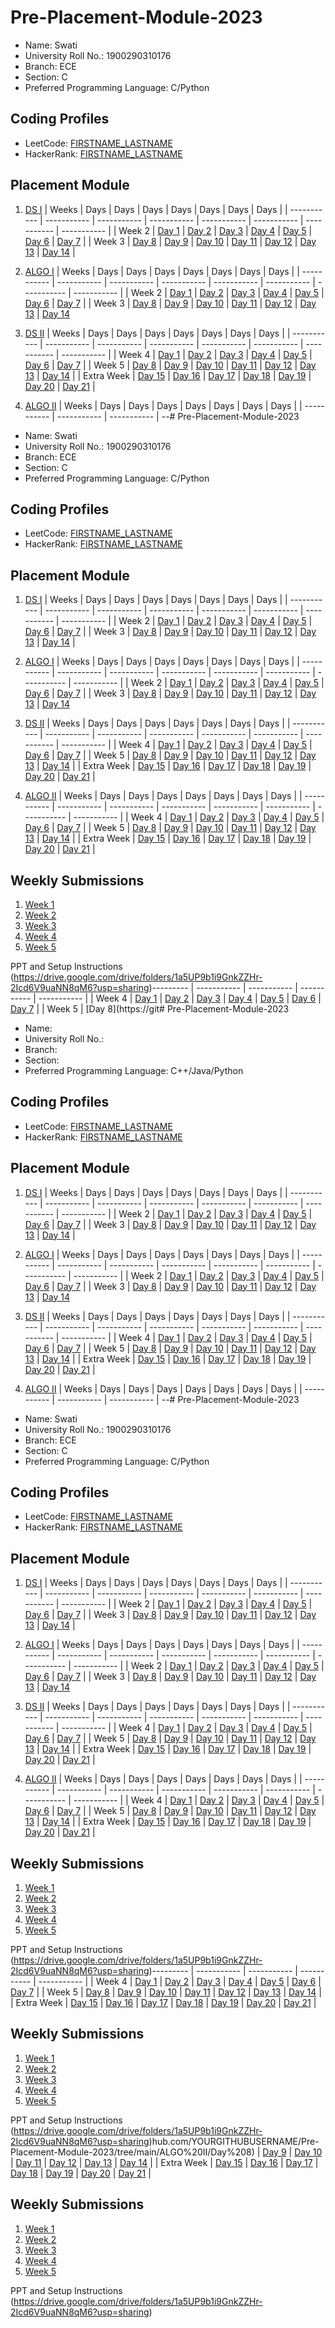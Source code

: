 # Pre-Placement-Module-2023

- Name: Swati 
- University Roll No.: 1900290310176
- Branch: ECE
- Section: C
- Preferred Programming Language: C/Python

## Coding Profiles
- LeetCode: [FIRSTNAME_LASTNAME](https://leetcode.com/YourLeetCodeUserName/)
- HackerRank: [FIRSTNAME_LASTNAME](https://www.hackerrank.com/HackerRankUserName)

## Placement Module
1. [DS I](https://github.com/YOURGITHUBUSERNAME/Pre-Placement-Module-2023/tree/main/DS%20I)
    | Weeks | Days | Days | Days | Days | Days | Days | Days |
    | ----------- | ----------- | ----------- | ----------- | ----------- | ----------- | ----------- | ----------- | 
    | Week 2 | [Day 1](https://github.com/YOURGITHUBUSERNAME/Pre-Placement-Module-2023/tree/main/DS%20I/Day%201) | [Day 2](https://github.com/YOURGITHUBUSERNAME/Pre-Placement-Module-2023/tree/main/DS%20I/Day%202) | [Day 3](https://github.com/YOURGITHUBUSERNAME/Pre-Placement-Module-2023/tree/main/DS%20I/Day%203) | [Day 4](https://github.com/YOURGITHUBUSERNAME/Pre-Placement-Module-2023/tree/main/DS%20I/Day%204) | [Day 5](https://github.com/YOURGITHUBUSERNAME/Pre-Placement-Module-2023/tree/main/DS%20I/Day%205) | [Day 6](https://github.com/YOURGITHUBUSERNAME/Pre-Placement-Module-2023/tree/main/DS%20I/Day%206) | [Day 7](https://github.com/YOURGITHUBUSERNAME/Pre-Placement-Module-2023/tree/main/DS%20I/Day%207) |
    | Week 3 | [Day 8](https://github.com/YOURGITHUBUSERNAME/Pre-Placement-Module-2023/tree/main/DS%20I/Day%208) | [Day 9](https://github.com/YOURGITHUBUSERNAME/Pre-Placement-Module-2023/tree/main/DS%20I/Day%209) | [Day 10](https://github.com/YOURGITHUBUSERNAME/Pre-Placement-Module-2023/tree/main/DS%20I/Day%2010) | [Day 11](https://github.com/YOURGITHUBUSERNAME/Pre-Placement-Module-2023/tree/main/DS%20I/Day%2011) | [Day 12](https://github.com/YOURGITHUBUSERNAME/Pre-Placement-Module-2023/tree/main/DS%20I/Day%2012) | [Day 13](https://github.com/YOURGITHUBUSERNAME/Pre-Placement-Module-2023/tree/main/DS%20I/Day%2013) | [Day 14](https://github.com/YOURGITHUBUSERNAME/Pre-Placement-Module-2023/tree/main/DS%20I/Day%2014) |
    
2. [ALGO I](https://github.com/YOURGITHUBUSERNAME/Pre-Placement-Module-2023/tree/main/ALGO%20I)
    | Weeks | Days | Days | Days | Days | Days | Days | Days |
    | ----------- | ----------- | ----------- | ----------- | ----------- | ----------- | ----------- | ----------- |
    | Week 2 | [Day 1](https://github.com/YOURGITHUBUSERNAME/Pre-Placement-Module-2023/tree/main/ALGO%20I/Day%201) | [Day 2](https://github.com/YOURGITHUBUSERNAME/Pre-Placement-Module-2023/tree/main/ALGO%20I/Day%202) | [Day 3](https://github.com/YOURGITHUBUSERNAME/Pre-Placement-Module-2023/tree/main/ALGO%20I/Day%203) | [Day 4](https://github.com/YOURGITHUBUSERNAME/Pre-Placement-Module-2023/tree/main/ALGO%20I/Day%204) | [Day 5](https://github.com/YOURGITHUBUSERNAME/Pre-Placement-Module-2023/tree/main/ALGO%20I/Day%205) | [Day 6](https://github.com/YOURGITHUBUSERNAME/Pre-Placement-Module-2023/tree/main/ALGO%20I/Day%206) | [Day 7](https://github.com/YOURGITHUBUSERNAME/Pre-Placement-Module-2023/tree/main/ALGO%20I/Day%207) |
    | Week 3 | [Day 8](https://github.com/YOURGITHUBUSERNAME/Pre-Placement-Module-2023/tree/main/ALGO%20I/Day%208) | [Day 9](https://github.com/YOURGITHUBUSERNAME/Pre-Placement-Module-2023/tree/main/ALGO%20I/Day%209) | [Day 10](https://github.com/YOURGITHUBUSERNAME/Pre-Placement-Module-2023/tree/main/ALGO%20I/Day%2010) | [Day 11](https://github.com/YOURGITHUBUSERNAME/Pre-Placement-Module-2023/tree/main/ALGO%20I/Day%2011) | [Day 12](https://github.com/YOURGITHUBUSERNAME/Pre-Placement-Module-2023/tree/main/ALGO%20I/Day%2012) | [Day 13](https://github.com/YOURGITHUBUSERNAME/Pre-Placement-Module-2023/tree/main/ALGO%20I/Day%2013) | [Day 14](https://github.com/YOURGITHUBUSERNAME/Pre-Placement-Module-2023/tree/main/ALGO%20I/Day%2014)  
    
3. [DS II](https://github.com/YOURGITHUBUSERNAME/Pre-Placement-Module-2023/tree/main/DS%20II)
    | Weeks | Days | Days | Days | Days | Days | Days | Days |
    | ----------- | ----------- | ----------- | ----------- | ----------- | ----------- | ----------- | ----------- |
    | Week 4 | [Day 1](https://github.com/YOURGITHUBUSERNAME/Pre-Placement-Module-2023/tree/main/DS%20II/Day%201) | [Day 2](https://github.com/YOURGITHUBUSERNAME/Pre-Placement-Module-2023/tree/main/DS%20II/Day%202) | [Day 3](https://github.com/YOURGITHUBUSERNAME/Pre-Placement-Module-2023/tree/main/DS%20II/Day%203) | [Day 4](https://github.com/YOURGITHUBUSERNAME/Pre-Placement-Module-2023/tree/main/DS%20II/Day%204) | [Day 5](https://github.com/YOURGITHUBUSERNAME/Pre-Placement-Module-2023/tree/main/DS%20II/Day%205) | [Day 6](https://github.com/YOURGITHUBUSERNAME/Pre-Placement-Module-2023/tree/main/DS%20II/Day%206) | [Day 7](https://github.com/YOURGITHUBUSERNAME/Pre-Placement-Module-2023/tree/main/DS%20II/Day%207) | 
    | Week 5 | [Day 8](https://github.com/YOURGITHUBUSERNAME/Pre-Placement-Module-2023/tree/main/DS%20II/Day%208) | [Day 9](https://github.com/YOURGITHUBUSERNAME/Pre-Placement-Module-2023/tree/main/DS%20II/Day%209) | [Day 10](https://github.com/YOURGITHUBUSERNAME/Pre-Placement-Module-2023/tree/main/DS%20II/Day%2010) | [Day 11](https://github.com/YOURGITHUBUSERNAME/Pre-Placement-Module-2023/tree/main/DS%20II/Day%2011) | [Day 12](https://github.com/YOURGITHUBUSERNAME/Pre-Placement-Module-2023/tree/main/DS%20II/Day%2012) | [Day 13](https://github.com/YOURGITHUBUSERNAME/Pre-Placement-Module-2023/tree/main/DS%20II/Day%2013) | [Day 14](https://github.com/YOURGITHUBUSERNAME/Pre-Placement-Module-2023/tree/main/DS%20II/Day%2014) |
    | Extra Week | [Day 15](https://github.com/YOURGITHUBUSERNAME/Pre-Placement-Module-2023/tree/main/DS%20II/Day%2015) | [Day 16](https://github.com/YOURGITHUBUSERNAME/Pre-Placement-Module-2023/tree/main/DS%20II/Day%2016) | [Day 17](https://github.com/YOURGITHUBUSERNAME/Pre-Placement-Module-2023/tree/main/DS%20II/Day%2017) | [Day 18](https://github.com/YOURGITHUBUSERNAME/Pre-Placement-Module-2023/tree/main/DS%20II/Day%2018) | [Day 19](https://github.com/YOURGITHUBUSERNAME/Pre-Placement-Module-2023/tree/main/DS%20II/Day%2019) | [Day 20](https://github.com/YOURGITHUBUSERNAME/Pre-Placement-Module-2023/tree/main/DS%20II/Day%2020) | [Day 21](https://github.com/YOURGITHUBUSERNAME/Pre-Placement-Module-2023/tree/main/DS%20II/Day%2021) |
    
4. [ALGO II](https://github.com/YOURGITHUBUSERNAME/Pre-Placement-Module-2023/tree/main/ALGO%20II)
    | Weeks | Days | Days | Days | Days | Days | Days | Days |
    | ----------- | ----------- | ----------- | --# Pre-Placement-Module-2023

- Name: Swati
- University Roll No.: 1900290310176
- Branch: ECE
- Section: C
- Preferred Programming Language: C/Python

## Coding Profiles
- LeetCode: [FIRSTNAME_LASTNAME](https://leetcode.com/Swati_223456/)
- HackerRank: [FIRSTNAME_LASTNAME](https://www.hackerrank.com/@swatisanjanhar21)

## Placement Module
1. [DS I](https://github.com/sanjanharswati/Pre-Placement-Module-2023/tree/main/DS%20I)
    | Weeks | Days | Days | Days | Days | Days | Days | Days |
    | ----------- | ----------- | ----------- | ----------- | ----------- | ----------- | ----------- | ----------- | 
    | Week 2 | [Day 1](https://github.com/sanjanharswati/Pre-Placement-Module-2023/tree/main/DS%20I/Day%201) | [Day 2](https://github.com/sanjanharswati/Pre-Placement-Module-2023/tree/main/DS%20I/Day%202) | [Day 3](https://github.com/sanjanharswati/Pre-Placement-Module-2023/tree/main/DS%20I/Day%203) | [Day 4](https://github.com/sanjanharswati/Pre-Placement-Module-2023/tree/main/DS%20I/Day%204) | [Day 5](https://github.com/sanjanharswati/Pre-Placement-Module-2023/tree/main/DS%20I/Day%205) | [Day 6](https://github.com/sanjanharswati/Pre-Placement-Module-2023/tree/main/DS%20I/Day%206) | [Day 7](https://github.com/sanjanharswati/Pre-Placement-Module-2023/tree/main/DS%20I/Day%207) |
    | Week 3 | [Day 8](https://github.com/sanjanharswati/Pre-Placement-Module-2023/tree/main/DS%20I/Day%208) | [Day 9](https://github.com/sanjanharswati/Pre-Placement-Module-2023/tree/main/DS%20I/Day%209) | [Day 10](https://github.com/sanjanharswati/Pre-Placement-Module-2023/tree/main/DS%20I/Day%2010) | [Day 11](https://github.com/sanjanharswati/Pre-Placement-Module-2023/tree/main/DS%20I/Day%2011) | [Day 12](https://github.com/sanjanharswati/Pre-Placement-Module-2023/tree/main/DS%20I/Day%2012) | [Day 13](https://github.com/sanjanharswati/Pre-Placement-Module-2023/tree/main/DS%20I/Day%2013) | [Day 14](https://github.com/sanjanharswati/Pre-Placement-Module-2023/tree/main/DS%20I/Day%2014) |
    
2. [ALGO I](https://github.com/sanjanharswati/Pre-Placement-Module-2023/tree/main/ALGO%20I)
    | Weeks | Days | Days | Days | Days | Days | Days | Days |
    | ----------- | ----------- | ----------- | ----------- | ----------- | ----------- | ----------- | ----------- |
    | Week 2 | [Day 1](https://github.com/sanjanharswati/Pre-Placement-Module-2023/tree/main/ALGO%20I/Day%201) | [Day 2](https://github.com/sanjanharswati/Pre-Placement-Module-2023/tree/main/ALGO%20I/Day%202) | [Day 3](https://github.com/sanjanharswati/Pre-Placement-Module-2023/tree/main/ALGO%20I/Day%203) | [Day 4](https://github.com/sanjanharswati/Pre-Placement-Module-2023/tree/main/ALGO%20I/Day%204) | [Day 5](https://github.com/sanjanharswati/Pre-Placement-Module-2023/tree/main/ALGO%20I/Day%205) | [Day 6](https://github.com/sanjanharswati/Pre-Placement-Module-2023/tree/main/ALGO%20I/Day%206) | [Day 7](https://github.com/sanjanharswati/Pre-Placement-Module-2023/tree/main/ALGO%20I/Day%207) |
    | Week 3 | [Day 8](https://github.com/sanjanharswati/Pre-Placement-Module-2023/tree/main/ALGO%20I/Day%208) | [Day 9](https://github.com/sanjanharswati/Pre-Placement-Module-2023/tree/main/ALGO%20I/Day%209) | [Day 10](https://github.com/sanjanharswati/Pre-Placement-Module-2023/tree/main/ALGO%20I/Day%2010) | [Day 11](https://github.com/sanjanharswati/Pre-Placement-Module-2023/tree/main/ALGO%20I/Day%2011) | [Day 12](https://github.com/sanjanharswati/Pre-Placement-Module-2023/tree/main/ALGO%20I/Day%2012) | [Day 13](https://github.com/sanjanharswati/Pre-Placement-Module-2023/tree/main/ALGO%20I/Day%2013) | [Day 14](https://github.com/sanjanharswati/Pre-Placement-Module-2023/tree/main/ALGO%20I/Day%2014)  
    
3. [DS II](https://github.com/sanjanharswati/Pre-Placement-Module-2023/tree/main/DS%20II)
    | Weeks | Days | Days | Days | Days | Days | Days | Days |
    | ----------- | ----------- | ----------- | ----------- | ----------- | ----------- | ----------- | ----------- |
    | Week 4 | [Day 1](https://github.com/sanjanharswati/Pre-Placement-Module-2023/tree/main/DS%20II/Day%201) | [Day 2](https://github.com/sanjanharswati/Pre-Placement-Module-2023/tree/main/DS%20II/Day%202) | [Day 3](https://github.com/sanjanharswati/Pre-Placement-Module-2023/tree/main/DS%20II/Day%203) | [Day 4](https://github.com/sanjanharswati/Pre-Placement-Module-2023/tree/main/DS%20II/Day%204) | [Day 5](https://github.com/sanjanharswati/Pre-Placement-Module-2023/tree/main/DS%20II/Day%205) | [Day 6](https://github.com/sanjanharswati/Pre-Placement-Module-2023/tree/main/DS%20II/Day%206) | [Day 7](https://github.com/sanjanharswati/Pre-Placement-Module-2023/tree/main/DS%20II/Day%207) | 
    | Week 5 | [Day 8](https://github.com/sanjanharswati/Pre-Placement-Module-2023/tree/main/DS%20II/Day%208) | [Day 9](https://github.com/sanjanharswati/Pre-Placement-Module-2023/tree/main/DS%20II/Day%209) | [Day 10](https://github.com/sanjanharswati/Pre-Placement-Module-2023/tree/main/DS%20II/Day%2010) | [Day 11](https://github.com/sanjanharswati/Pre-Placement-Module-2023/tree/main/DS%20II/Day%2011) | [Day 12](https://github.com/sanjanharswati/Pre-Placement-Module-2023/tree/main/DS%20II/Day%2012) | [Day 13](https://github.com/sanjanharswati/Pre-Placement-Module-2023/tree/main/DS%20II/Day%2013) | [Day 14](https://github.com/sanjanharswati/Pre-Placement-Module-2023/tree/main/DS%20II/Day%2014) |
    | Extra Week | [Day 15](https://github.com/sanjanharswati/Pre-Placement-Module-2023/tree/main/DS%20II/Day%2015) | [Day 16](https://github.com/sanjanharswati/Pre-Placement-Module-2023/tree/main/DS%20II/Day%2016) | [Day 17](https://github.com/sanjanharswati/Pre-Placement-Module-2023/tree/main/DS%20II/Day%2017) | [Day 18](https://github.com/sanjanharswati/Pre-Placement-Module-2023/tree/main/DS%20II/Day%2018) | [Day 19](https://github.com/sanjanharswati/Pre-Placement-Module-2023/tree/main/DS%20II/Day%2019) | [Day 20](https://github.com/sanjanharswati/Pre-Placement-Module-2023/tree/main/DS%20II/Day%2020) | [Day 21](https://github.com/sanjanharswati/Pre-Placement-Module-2023/tree/main/DS%20II/Day%2021) |
    
4. [ALGO II](https://github.com/sanjanharswati/Pre-Placement-Module-2023/tree/main/ALGO%20II)
    | Weeks | Days | Days | Days | Days | Days | Days | Days |
    | ----------- | ----------- | ----------- | ----------- | ----------- | ----------- | ----------- | ----------- |
    | Week 4 | [Day 1](https://github.com/sanjanharswati/Pre-Placement-Module-2023/tree/main/ALGO%20II/Day%201) | [Day 2](https://github.com/sanjanharswati/Pre-Placement-Module-2023/tree/main/ALGO%20II/Day%202) | [Day 3](https://github.com/sanjanharswati/Pre-Placement-Module-2023/tree/main/ALGO%20II/Day%203) | [Day 4](https://github.com/sanjanharswati/Pre-Placement-Module-2023/tree/main/ALGO%20II/Day%204) | [Day 5](https://github.com/sanjanharswati/Pre-Placement-Module-2023/tree/main/ALGO%20II/Day%205) | [Day 6](https://github.com/sanjanharswati/Pre-Placement-Module-2023/tree/main/ALGO%20II/Day%206) | [Day 7](https://github.com/sanjanharswati/Pre-Placement-Module-2023/tree/main/ALGO%20II/Day%207) |
    | Week 5 | [Day 8](https://github.com/sanjanharswati/Pre-Placement-Module-2023/tree/main/ALGO%20II/Day%208) | [Day 9](https://github.com/sanjanharswati/Pre-Placement-Module-2023/tree/main/ALGO%20II/Day%209) | [Day 10](https://github.com/sanjanharswati/Pre-Placement-Module-2023/tree/main/ALGO%20II/Day%2010) | [Day 11](https://github.com/sanjanharswati/Pre-Placement-Module-2023/tree/main/ALGO%20II/Day%2011) | [Day 12](https://github.com/sanjanharswati/Pre-Placement-Module-2023/tree/main/ALGO%20II/Day%2012) | [Day 13](https://github.com/sanjanharswati/Pre-Placement-Module-2023/tree/main/ALGO%20II/Day%2013) | [Day 14](https://github.com/sanjanharswati/Pre-Placement-Module-2023/tree/main/ALGO%20II/Day%2014) |
    | Extra Week | [Day 15](https://github.com/sanjanharswati/Pre-Placement-Module-2023/tree/main/ALGO%20II/Day%2015) | [Day 16](https://github.com/sanjanharswati/Pre-Placement-Module-2023/tree/main/ALGO%20II/Day%2016) | [Day 17](https://github.com/sanjanharswati/Pre-Placement-Module-2023/tree/main/ALGO%20II/Day%2017) | [Day 18](https://github.com/sanjanharswati/Pre-Placement-Module-2023/tree/main/ALGO%20II/Day%2018) | [Day 19](https://github.com/sanjanharswati/Pre-Placement-Module-2023/tree/main/ALGO%20II/Day%2019) | [Day 20](https://github.com/sanjanharswati/Pre-Placement-Module-2023/tree/main/ALGO%20II/Day%2020) | [Day 21](https://github.com/sanjanharswati/Pre-Placement-Module-2023/tree/main/ALGO%20II/Day%2021) |

## Weekly Submissions
1. [Week 1](https://github.com/sanjanharswati/Pre-Placement-Module-2023/tree/main/Weekly%20Submissions/Week%201)
2. [Week 2](https://github.com/sanjanharswati/Pre-Placement-Module-2023/tree/main/Weekly%20Submissions/Week%202)
3. [Week 3](https://github.com/sanjanharswati/Pre-Placement-Module-2023/tree/main/Weekly%20Submissions/Week%203)
4. [Week 4](https://github.com/sanjanharswati/Pre-Placement-Module-2023/tree/main/Weekly%20Submissions/Week%204)
5. [Week 5](https://github.com/sanjanharswati/Pre-Placement-Module-2023/tree/main/Weekly%20Submissions/Week%205)


PPT and Setup Instructions    
(https://drive.google.com/drive/folders/1a5UP9b1i9GnkZZHr-2Icd6V9uaNN8qM6?usp=sharing)--------- | ----------- | ----------- | ----------- | ----------- |
    | Week 4 | [Day 1](https://github.com/YOURGITHUBUSERNAME/Pre-Placement-Module-2023/tree/main/ALGO%20II/Day%201) | [Day 2](https://github.com/YOURGITHUBUSERNAME/Pre-Placement-Module-2023/tree/main/ALGO%20II/Day%202) | [Day 3](https://github.com/YOURGITHUBUSERNAME/Pre-Placement-Module-2023/tree/main/ALGO%20II/Day%203) | [Day 4](https://github.com/YOURGITHUBUSERNAME/Pre-Placement-Module-2023/tree/main/ALGO%20II/Day%204) | [Day 5](https://github.com/YOURGITHUBUSERNAME/Pre-Placement-Module-2023/tree/main/ALGO%20II/Day%205) | [Day 6](https://github.com/YOURGITHUBUSERNAME/Pre-Placement-Module-2023/tree/main/ALGO%20II/Day%206) | [Day 7](https://github.com/YOURGITHUBUSERNAME/Pre-Placement-Module-2023/tree/main/ALGO%20II/Day%207) |
    | Week 5 | [Day 8](https://git# Pre-Placement-Module-2023

- Name: 
- University Roll No.:
- Branch:
- Section:
- Preferred Programming Language: C++/Java/Python

## Coding Profiles
- LeetCode: [FIRSTNAME_LASTNAME](https://leetcode.com/YourLeetCodeUserName/)
- HackerRank: [FIRSTNAME_LASTNAME](https://www.hackerrank.com/HackerRankUserName)

## Placement Module
1. [DS I](https://github.com/sanjanharswati/Pre-Placement-Module-2023/tree/main/DS%20I)
    | Weeks | Days | Days | Days | Days | Days | Days | Days |
    | ----------- | ----------- | ----------- | ----------- | ----------- | ----------- | ----------- | ----------- | 
    | Week 2 | [Day 1](https://github.com/sanjanharswati/Pre-Placement-Module-2023/tree/main/DS%20I/Day%201) | [Day 2](https://github.com/sanjanharswati/Pre-Placement-Module-2023/tree/main/DS%20I/Day%202) | [Day 3](https://github.com/sanjanharswati/Pre-Placement-Module-2023/tree/main/DS%20I/Day%203) | [Day 4](https://github.com/sanjanharswati/Pre-Placement-Module-2023/tree/main/DS%20I/Day%204) | [Day 5](https://github.com/sanjanharswati/Pre-Placement-Module-2023/tree/main/DS%20I/Day%205) | [Day 6](https://github.com/sanjanharswati/Pre-Placement-Module-2023/tree/main/DS%20I/Day%206) | [Day 7](https://github.com/sanjanharswati/Pre-Placement-Module-2023/tree/main/DS%20I/Day%207) |
    | Week 3 | [Day 8](https://github.com/sanjanharswati/Pre-Placement-Module-2023/tree/main/DS%20I/Day%208) | [Day 9](https://github.com/sanjanharswati/Pre-Placement-Module-2023/tree/main/DS%20I/Day%209) | [Day 10](https://github.com/sanjanharswati/Pre-Placement-Module-2023/tree/main/DS%20I/Day%2010) | [Day 11](https://github.com/sanjanharswati/Pre-Placement-Module-2023/tree/main/DS%20I/Day%2011) | [Day 12](https://github.com/sanjanharswati/Pre-Placement-Module-2023/tree/main/DS%20I/Day%2012) | [Day 13](https://github.com/sanjanharswati/Pre-Placement-Module-2023/tree/main/DS%20I/Day%2013) | [Day 14](https://github.com/sanjanharswati/Pre-Placement-Module-2023/tree/main/DS%20I/Day%2014) |
    
2. [ALGO I](https://github.com/sanjanharswati/Pre-Placement-Module-2023/tree/main/ALGO%20I)
    | Weeks | Days | Days | Days | Days | Days | Days | Days |
    | ----------- | ----------- | ----------- | ----------- | ----------- | ----------- | ----------- | ----------- |
    | Week 2 | [Day 1](https://github.com/sanjanharswati/Pre-Placement-Module-2023/tree/main/ALGO%20I/Day%201) | [Day 2](https://github.com/sanjanharswati/Pre-Placement-Module-2023/tree/main/ALGO%20I/Day%202) | [Day 3](https://github.com/sanjanharswati/Pre-Placement-Module-2023/tree/main/ALGO%20I/Day%203) | [Day 4](https://github.com/sanjanharswati/Pre-Placement-Module-2023/tree/main/ALGO%20I/Day%204) | [Day 5](https://github.com/sanjanharswati/Pre-Placement-Module-2023/tree/main/ALGO%20I/Day%205) | [Day 6](https://github.com/sanjanharswati/Pre-Placement-Module-2023/tree/main/ALGO%20I/Day%206) | [Day 7](https://github.com/sanjanharswati/Pre-Placement-Module-2023/tree/main/ALGO%20I/Day%207) |
    | Week 3 | [Day 8](https://github.com/sanjanharswati/Pre-Placement-Module-2023/tree/main/ALGO%20I/Day%208) | [Day 9](https://github.com/sanjanharswati/Pre-Placement-Module-2023/tree/main/ALGO%20I/Day%209) | [Day 10](https://github.com/sanjanharswati/Pre-Placement-Module-2023/tree/main/ALGO%20I/Day%2010) | [Day 11](https://github.com/sanjanharswati/Pre-Placement-Module-2023/tree/main/ALGO%20I/Day%2011) | [Day 12](https://github.com/sanjanharswati/Pre-Placement-Module-2023/tree/main/ALGO%20I/Day%2012) | [Day 13](https://github.com/sanjanharswati/Pre-Placement-Module-2023/tree/main/ALGO%20I/Day%2013) | [Day 14](https://github.com/sanjanharswati/Pre-Placement-Module-2023/tree/main/ALGO%20I/Day%2014)  
    
3. [DS II](https://github.com/sanjanharswati/Pre-Placement-Module-2023/tree/main/DS%20II)
    | Weeks | Days | Days | Days | Days | Days | Days | Days |
    | ----------- | ----------- | ----------- | ----------- | ----------- | ----------- | ----------- | ----------- |
    | Week 4 | [Day 1](https://github.com/sanjanharswati/Pre-Placement-Module-2023/tree/main/DS%20II/Day%201) | [Day 2](https://github.com/sanjanharswati/Pre-Placement-Module-2023/tree/main/DS%20II/Day%202) | [Day 3](https://github.com/sanjanharswati/Pre-Placement-Module-2023/tree/main/DS%20II/Day%203) | [Day 4](https://github.com/sanjanharswati/Pre-Placement-Module-2023/tree/main/DS%20II/Day%204) | [Day 5](https://github.com/sanjanharswati/Pre-Placement-Module-2023/tree/main/DS%20II/Day%205) | [Day 6](https://github.com/sanjanharswati/Pre-Placement-Module-2023/tree/main/DS%20II/Day%206) | [Day 7](https://github.com/sanjanharswati/Pre-Placement-Module-2023/tree/main/DS%20II/Day%207) | 
    | Week 5 | [Day 8](https://github.com/sanjanharswati/Pre-Placement-Module-2023/tree/main/DS%20II/Day%208) | [Day 9](https://github.com/sanjanharswati/Pre-Placement-Module-2023/tree/main/DS%20II/Day%209) | [Day 10](https://github.com/sanjanharswati/Pre-Placement-Module-2023/tree/main/DS%20II/Day%2010) | [Day 11](https://github.com/sanjanharswati/Pre-Placement-Module-2023/tree/main/DS%20II/Day%2011) | [Day 12](https://github.com/sanjanharswati/Pre-Placement-Module-2023/tree/main/DS%20II/Day%2012) | [Day 13](https://github.com/sanjanharswati/Pre-Placement-Module-2023/tree/main/DS%20II/Day%2013) | [Day 14](https://github.com/sanjanharswati/Pre-Placement-Module-2023/tree/main/DS%20II/Day%2014) |
    | Extra Week | [Day 15](https://github.com/sanjanharswati/Pre-Placement-Module-2023/tree/main/DS%20II/Day%2015) | [Day 16](https://github.com/sanjanharswati/Pre-Placement-Module-2023/tree/main/DS%20II/Day%2016) | [Day 17](https://github.com/sanjanharswati/Pre-Placement-Module-2023/tree/main/DS%20II/Day%2017) | [Day 18](https://github.com/sanjanharswati/Pre-Placement-Module-2023/tree/main/DS%20II/Day%2018) | [Day 19](https://github.com/sanjanharswati/Pre-Placement-Module-2023/tree/main/DS%20II/Day%2019) | [Day 20](https://github.com/sanjanharswati/Pre-Placement-Module-2023/tree/main/DS%20II/Day%2020) | [Day 21](https://github.com/sanjanharswati/Pre-Placement-Module-2023/tree/main/DS%20II/Day%2021) |
    
4. [ALGO II](https://github.com/sanjanharswati/Pre-Placement-Module-2023/tree/main/ALGO%20II)
    | Weeks | Days | Days | Days | Days | Days | Days | Days |
    | ----------- | ----------- | ----------- | --# Pre-Placement-Module-2023

- Name: Swati
- University Roll No.: 1900290310176
- Branch: ECE
- Section: C
- Preferred Programming Language: C/Python

## Coding Profiles
- LeetCode: [FIRSTNAME_LASTNAME](https://leetcode.com/Swati_223456/)
- HackerRank: [FIRSTNAME_LASTNAME](https://www.hackerrank.com/@swatisanjanhar21)

## Placement Module
1. [DS I](https://github.com/sanjanharswati/Pre-Placement-Module-2023/tree/main/DS%20I)
    | Weeks | Days | Days | Days | Days | Days | Days | Days |
    | ----------- | ----------- | ----------- | ----------- | ----------- | ----------- | ----------- | ----------- | 
    | Week 2 | [Day 1](https://github.com/sanjanharswati/Pre-Placement-Module-2023/tree/main/DS%20I/Day%201) | [Day 2](https://github.com/sanjanharswati/Pre-Placement-Module-2023/tree/main/DS%20I/Day%202) | [Day 3](https://github.com/sanjanharswati/Pre-Placement-Module-2023/tree/main/DS%20I/Day%203) | [Day 4](https://github.com/sanjanharswati/Pre-Placement-Module-2023/tree/main/DS%20I/Day%204) | [Day 5](https://github.com/sanjanharswati/Pre-Placement-Module-2023/tree/main/DS%20I/Day%205) | [Day 6](https://github.com/sanjanharswati/Pre-Placement-Module-2023/tree/main/DS%20I/Day%206) | [Day 7](https://github.com/sanjanharswati/Pre-Placement-Module-2023/tree/main/DS%20I/Day%207) |
    | Week 3 | [Day 8](https://github.com/sanjanharswati/Pre-Placement-Module-2023/tree/main/DS%20I/Day%208) | [Day 9](https://github.com/sanjanharswati/Pre-Placement-Module-2023/tree/main/DS%20I/Day%209) | [Day 10](https://github.com/sanjanharswati/Pre-Placement-Module-2023/tree/main/DS%20I/Day%2010) | [Day 11](https://github.com/sanjanharswati/Pre-Placement-Module-2023/tree/main/DS%20I/Day%2011) | [Day 12](https://github.com/sanjanharswati/Pre-Placement-Module-2023/tree/main/DS%20I/Day%2012) | [Day 13](https://github.com/sanjanharswati/Pre-Placement-Module-2023/tree/main/DS%20I/Day%2013) | [Day 14](https://github.com/sanjanharswati/Pre-Placement-Module-2023/tree/main/DS%20I/Day%2014) |
    
2. [ALGO I](https://github.com/sanjanharswati/Pre-Placement-Module-2023/tree/main/ALGO%20I)
    | Weeks | Days | Days | Days | Days | Days | Days | Days |
    | ----------- | ----------- | ----------- | ----------- | ----------- | ----------- | ----------- | ----------- |
    | Week 2 | [Day 1](https://github.com/sanjanharswati/Pre-Placement-Module-2023/tree/main/ALGO%20I/Day%201) | [Day 2](https://github.com/sanjanharswati/Pre-Placement-Module-2023/tree/main/ALGO%20I/Day%202) | [Day 3](https://github.com/sanjanharswati/Pre-Placement-Module-2023/tree/main/ALGO%20I/Day%203) | [Day 4](https://github.com/sanjanharswati/Pre-Placement-Module-2023/tree/main/ALGO%20I/Day%204) | [Day 5](https://github.com/sanjanharswati/Pre-Placement-Module-2023/tree/main/ALGO%20I/Day%205) | [Day 6](https://github.com/sanjanharswati/Pre-Placement-Module-2023/tree/main/ALGO%20I/Day%206) | [Day 7](https://github.com/sanjanharswati/Pre-Placement-Module-2023/tree/main/ALGO%20I/Day%207) |
    | Week 3 | [Day 8](https://github.com/sanjanharswati/Pre-Placement-Module-2023/tree/main/ALGO%20I/Day%208) | [Day 9](https://github.com/sanjanharswati/Pre-Placement-Module-2023/tree/main/ALGO%20I/Day%209) | [Day 10](https://github.com/sanjanharswati/Pre-Placement-Module-2023/tree/main/ALGO%20I/Day%2010) | [Day 11](https://github.com/sanjanharswati/Pre-Placement-Module-2023/tree/main/ALGO%20I/Day%2011) | [Day 12](https://github.com/sanjanharswati/Pre-Placement-Module-2023/tree/main/ALGO%20I/Day%2012) | [Day 13](https://github.com/sanjanharswati/Pre-Placement-Module-2023/tree/main/ALGO%20I/Day%2013) | [Day 14](https://github.com/sanjanharswati/Pre-Placement-Module-2023/tree/main/ALGO%20I/Day%2014)  
    
3. [DS II](https://github.com/sanjanharswati/Pre-Placement-Module-2023/tree/main/DS%20II)
    | Weeks | Days | Days | Days | Days | Days | Days | Days |
    | ----------- | ----------- | ----------- | ----------- | ----------- | ----------- | ----------- | ----------- |
    | Week 4 | [Day 1](https://github.com/sanjanharswati/Pre-Placement-Module-2023/tree/main/DS%20II/Day%201) | [Day 2](https://github.com/sanjanharswati/Pre-Placement-Module-2023/tree/main/DS%20II/Day%202) | [Day 3](https://github.com/sanjanharswati/Pre-Placement-Module-2023/tree/main/DS%20II/Day%203) | [Day 4](https://github.com/sanjanharswati/Pre-Placement-Module-2023/tree/main/DS%20II/Day%204) | [Day 5](https://github.com/sanjanharswati/Pre-Placement-Module-2023/tree/main/DS%20II/Day%205) | [Day 6](https://github.com/sanjanharswati/Pre-Placement-Module-2023/tree/main/DS%20II/Day%206) | [Day 7](https://github.com/sanjanharswati/Pre-Placement-Module-2023/tree/main/DS%20II/Day%207) | 
    | Week 5 | [Day 8](https://github.com/sanjanharswati/Pre-Placement-Module-2023/tree/main/DS%20II/Day%208) | [Day 9](https://github.com/sanjanharswati/Pre-Placement-Module-2023/tree/main/DS%20II/Day%209) | [Day 10](https://github.com/sanjanharswati/Pre-Placement-Module-2023/tree/main/DS%20II/Day%2010) | [Day 11](https://github.com/sanjanharswati/Pre-Placement-Module-2023/tree/main/DS%20II/Day%2011) | [Day 12](https://github.com/sanjanharswati/Pre-Placement-Module-2023/tree/main/DS%20II/Day%2012) | [Day 13](https://github.com/sanjanharswati/Pre-Placement-Module-2023/tree/main/DS%20II/Day%2013) | [Day 14](https://github.com/sanjanharswati/Pre-Placement-Module-2023/tree/main/DS%20II/Day%2014) |
    | Extra Week | [Day 15](https://github.com/sanjanharswati/Pre-Placement-Module-2023/tree/main/DS%20II/Day%2015) | [Day 16](https://github.com/sanjanharswati/Pre-Placement-Module-2023/tree/main/DS%20II/Day%2016) | [Day 17](https://github.com/sanjanharswati/Pre-Placement-Module-2023/tree/main/DS%20II/Day%2017) | [Day 18](https://github.com/sanjanharswati/Pre-Placement-Module-2023/tree/main/DS%20II/Day%2018) | [Day 19](https://github.com/sanjanharswati/Pre-Placement-Module-2023/tree/main/DS%20II/Day%2019) | [Day 20](https://github.com/sanjanharswati/Pre-Placement-Module-2023/tree/main/DS%20II/Day%2020) | [Day 21](https://github.com/sanjanharswati/Pre-Placement-Module-2023/tree/main/DS%20II/Day%2021) |
    
4. [ALGO II](https://github.com/sanjanharswati/Pre-Placement-Module-2023/tree/main/ALGO%20II)
    | Weeks | Days | Days | Days | Days | Days | Days | Days |
    | ----------- | ----------- | ----------- | ----------- | ----------- | ----------- | ----------- | ----------- |
    | Week 4 | [Day 1](https://github.com/sanjanharswati/Pre-Placement-Module-2023/tree/main/ALGO%20II/Day%201) | [Day 2](https://github.com/sanjanharswati/Pre-Placement-Module-2023/tree/main/ALGO%20II/Day%202) | [Day 3](https://github.com/sanjanharswati/Pre-Placement-Module-2023/tree/main/ALGO%20II/Day%203) | [Day 4](https://github.com/sanjanharswati/Pre-Placement-Module-2023/tree/main/ALGO%20II/Day%204) | [Day 5](https://github.com/sanjanharswati/Pre-Placement-Module-2023/tree/main/ALGO%20II/Day%205) | [Day 6](https://github.com/sanjanharswati/Pre-Placement-Module-2023/tree/main/ALGO%20II/Day%206) | [Day 7](https://github.com/sanjanharswati/Pre-Placement-Module-2023/tree/main/ALGO%20II/Day%207) |
    | Week 5 | [Day 8](https://github.com/sanjanharswati/Pre-Placement-Module-2023/tree/main/ALGO%20II/Day%208) | [Day 9](https://github.com/sanjanharswati/Pre-Placement-Module-2023/tree/main/ALGO%20II/Day%209) | [Day 10](https://github.com/sanjanharswati/Pre-Placement-Module-2023/tree/main/ALGO%20II/Day%2010) | [Day 11](https://github.com/sanjanharswati/Pre-Placement-Module-2023/tree/main/ALGO%20II/Day%2011) | [Day 12](https://github.com/sanjanharswati/Pre-Placement-Module-2023/tree/main/ALGO%20II/Day%2012) | [Day 13](https://github.com/sanjanharswati/Pre-Placement-Module-2023/tree/main/ALGO%20II/Day%2013) | [Day 14](https://github.com/sanjanharswati/Pre-Placement-Module-2023/tree/main/ALGO%20II/Day%2014) |
    | Extra Week | [Day 15](https://github.com/sanjanharswati/Pre-Placement-Module-2023/tree/main/ALGO%20II/Day%2015) | [Day 16](https://github.com/sanjanharswati/Pre-Placement-Module-2023/tree/main/ALGO%20II/Day%2016) | [Day 17](https://github.com/sanjanharswati/Pre-Placement-Module-2023/tree/main/ALGO%20II/Day%2017) | [Day 18](https://github.com/sanjanharswati/Pre-Placement-Module-2023/tree/main/ALGO%20II/Day%2018) | [Day 19](https://github.com/sanjanharswati/Pre-Placement-Module-2023/tree/main/ALGO%20II/Day%2019) | [Day 20](https://github.com/sanjanharswati/Pre-Placement-Module-2023/tree/main/ALGO%20II/Day%2020) | [Day 21](https://github.com/sanjanharswati/Pre-Placement-Module-2023/tree/main/ALGO%20II/Day%2021) |

## Weekly Submissions
1. [Week 1](https://github.com/sanjanharswati/Pre-Placement-Module-2023/tree/main/Weekly%20Submissions/Week%201)
2. [Week 2](https://github.com/sanjanharswati/Pre-Placement-Module-2023/tree/main/Weekly%20Submissions/Week%202)
3. [Week 3](https://github.com/sanjanharswati/Pre-Placement-Module-2023/tree/main/Weekly%20Submissions/Week%203)
4. [Week 4](https://github.com/sanjanharswati/Pre-Placement-Module-2023/tree/main/Weekly%20Submissions/Week%204)
5. [Week 5](https://github.com/sanjanharswati/Pre-Placement-Module-2023/tree/main/Weekly%20Submissions/Week%205)


PPT and Setup Instructions    
(https://drive.google.com/drive/folders/1a5UP9b1i9GnkZZHr-2Icd6V9uaNN8qM6?usp=sharing)--------- | ----------- | ----------- | ----------- | ----------- |
    | Week 4 | [Day 1](https://github.com/sanjanharswati/Pre-Placement-Module-2023/tree/main/ALGO%20II/Day%201) | [Day 2](https://github.com/sanjanharswati/Pre-Placement-Module-2023/tree/main/ALGO%20II/Day%202) | [Day 3](https://github.com/sanjanharswati/Pre-Placement-Module-2023/tree/main/ALGO%20II/Day%203) | [Day 4](https://github.com/sanjanharswati/Pre-Placement-Module-2023/tree/main/ALGO%20II/Day%204) | [Day 5](https://github.com/sanjanharswati/Pre-Placement-Module-2023/tree/main/ALGO%20II/Day%205) | [Day 6](https://github.com/sanjanharswati/Pre-Placement-Module-2023/tree/main/ALGO%20II/Day%206) | [Day 7](https://github.com/sanjanharswati/Pre-Placement-Module-2023/tree/main/ALGO%20II/Day%207) |
    | Week 5 | [Day 8](https://github.com/sanjanharswati/Pre-Placement-Module-2023/tree/main/ALGO%20II/Day%208) | [Day 9](https://github.com/sanjanharswati/Pre-Placement-Module-2023/tree/main/ALGO%20II/Day%209) | [Day 10](https://github.com/sanjanharswati/Pre-Placement-Module-2023/tree/main/ALGO%20II/Day%2010) | [Day 11](https://github.com/sanjanharswati/Pre-Placement-Module-2023/tree/main/ALGO%20II/Day%2011) | [Day 12](https://github.com/sanjanharswati/Pre-Placement-Module-2023/tree/main/ALGO%20II/Day%2012) | [Day 13](https://github.com/sanjanharswati/Pre-Placement-Module-2023/tree/main/ALGO%20II/Day%2013) | [Day 14](https://github.com/sanjanharswati/Pre-Placement-Module-2023/tree/main/ALGO%20II/Day%2014) |
    | Extra Week | [Day 15](https://github.com/sanjanharswati/Pre-Placement-Module-2023/tree/main/ALGO%20II/Day%2015) | [Day 16](https://github.com/sanjanharswati/Pre-Placement-Module-2023/tree/main/ALGO%20II/Day%2016) | [Day 17](https://github.com/sanjanharswati/Pre-Placement-Module-2023/tree/main/ALGO%20II/Day%2017) | [Day 18](https://github.com/sanjanharswati/Pre-Placement-Module-2023/tree/main/ALGO%20II/Day%2018) | [Day 19](https://github.com/sanjanharswati/Pre-Placement-Module-2023/tree/main/ALGO%20II/Day%2019) | [Day 20](https://github.com/sanjanharswati/Pre-Placement-Module-2023/tree/main/ALGO%20II/Day%2020) | [Day 21](https://github.com/sanjanharswati/Pre-Placement-Module-2023/tree/main/ALGO%20II/Day%2021) |

## Weekly Submissions
1. [Week 1](https://github.com/sanjanharswati/Pre-Placement-Module-2023/tree/main/Weekly%20Submissions/Week%201)
2. [Week 2](https://github.com/sanjanharswati/Pre-Placement-Module-2023/tree/main/Weekly%20Submissions/Week%202)
3. [Week 3](https://github.com/sanjanharswati/Pre-Placement-Module-2023/tree/main/Weekly%20Submissions/Week%203)
4. [Week 4](https://github.com/sanjanharswati/Pre-Placement-Module-2023/tree/main/Weekly%20Submissions/Week%204)
5. [Week 5](https://github.com/sanjanharswati/Pre-Placement-Module-2023/tree/main/Weekly%20Submissions/Week%205)


PPT and Setup Instructions    
(https://drive.google.com/drive/folders/1a5UP9b1i9GnkZZHr-2Icd6V9uaNN8qM6?usp=sharing)hub.com/YOURGITHUBUSERNAME/Pre-Placement-Module-2023/tree/main/ALGO%20II/Day%208) | [Day 9](https://github.com/YOURGITHUBUSERNAME/Pre-Placement-Module-2023/tree/main/ALGO%20II/Day%209) | [Day 10](https://github.com/YOURGITHUBUSERNAME/Pre-Placement-Module-2023/tree/main/ALGO%20II/Day%2010) | [Day 11](https://github.com/YOURGITHUBUSERNAME/Pre-Placement-Module-2023/tree/main/ALGO%20II/Day%2011) | [Day 12](https://github.com/YOURGITHUBUSERNAME/Pre-Placement-Module-2023/tree/main/ALGO%20II/Day%2012) | [Day 13](https://github.com/YOURGITHUBUSERNAME/Pre-Placement-Module-2023/tree/main/ALGO%20II/Day%2013) | [Day 14](https://github.com/YOURGITHUBUSERNAME/Pre-Placement-Module-2023/tree/main/ALGO%20II/Day%2014) |
    | Extra Week | [Day 15](https://github.com/YOURGITHUBUSERNAME/Pre-Placement-Module-2023/tree/main/ALGO%20II/Day%2015) | [Day 16](https://github.com/YOURGITHUBUSERNAME/Pre-Placement-Module-2023/tree/main/ALGO%20II/Day%2016) | [Day 17](https://github.com/YOURGITHUBUSERNAME/Pre-Placement-Module-2023/tree/main/ALGO%20II/Day%2017) | [Day 18](https://github.com/YOURGITHUBUSERNAME/Pre-Placement-Module-2023/tree/main/ALGO%20II/Day%2018) | [Day 19](https://github.com/YOURGITHUBUSERNAME/Pre-Placement-Module-2023/tree/main/ALGO%20II/Day%2019) | [Day 20](https://github.com/YOURGITHUBUSERNAME/Pre-Placement-Module-2023/tree/main/ALGO%20II/Day%2020) | [Day 21](https://github.com/YOURGITHUBUSERNAME/Pre-Placement-Module-2023/tree/main/ALGO%20II/Day%2021) |

## Weekly Submissions
1. [Week 1](https://github.com/YOURGITHUBUSERNAME/Pre-Placement-Module-2023/tree/main/Weekly%20Submissions/Week%201)
2. [Week 2](https://github.com/YOURGITHUBUSERNAME/Pre-Placement-Module-2023/tree/main/Weekly%20Submissions/Week%202)
3. [Week 3](https://github.com/YOURGITHUBUSERNAME/Pre-Placement-Module-2023/tree/main/Weekly%20Submissions/Week%203)
4. [Week 4](https://github.com/YOURGITHUBUSERNAME/Pre-Placement-Module-2023/tree/main/Weekly%20Submissions/Week%204)
5. [Week 5](https://github.com/YOURGITHUBUSERNAME/Pre-Placement-Module-2023/tree/main/Weekly%20Submissions/Week%205)


PPT and Setup Instructions    
(https://drive.google.com/drive/folders/1a5UP9b1i9GnkZZHr-2Icd6V9uaNN8qM6?usp=sharing)
